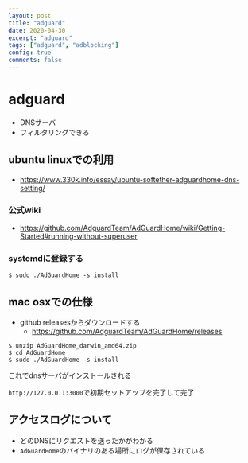 ```yaml
---
layout: post
title: "adguard"
date: 2020-04-30
excerpt: "adguard"
tags: ["adguard", "adblocking"]
config: true
comments: false
---
```


# adguard

 - DNSサーバ
 - フィルタリングできる

## ubuntu linuxでの利用
 - https://www.330k.info/essay/ubuntu-softether-adguardhome-dns-setting/

### 公式wiki
 - https://github.com/AdguardTeam/AdGuardHome/wiki/Getting-Started#running-without-superuser

### systemdに登録する

```console
$ sudo ./AdGuardHome -s install
```

## mac osxでの仕様
 - github releasesからダウンロードする
   - https://github.com/AdguardTeam/AdGuardHome/releases

```console
$ unzip AdGuardHome_darwin_amd64.zip
$ cd AdGuardHome
$ sudo ./AdGuardHome -s install
```
これでdnsサーバがインストールされる  

`http://127.0.0.1:3000`で初期セットアップを完了して完了

## アクセスログについて
 - どのDNSにリクエストを送ったかがわかる
 - `AdGuardHome`のバイナリのある場所にログが保存されている
